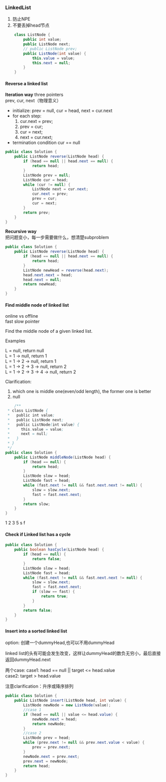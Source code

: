 ### LinkedList
1. 防止NPE  
2. 不要丢掉head节点  
```java
    class ListNode {
        public int value;
        public ListNode next;
        // public ListNode prev;
        public ListNode(int value) {
            this.value = value;
            this.next = null;
        }
    }
```

#### Reverse a linked list
**Iteration way**
three pointers  
prev, cur, next（物理意义）
- initialize: prev = null, cur = head, next = cur.next  
- for each step:  
    1. cur.next = prev;
    2. prev = cur;
    3. cur = next;
    4. next = cur.next;
- termination condition
    cur == null

```java
public class Solution {
    public ListNode reverse(ListNode head) {
        if (head == null || head.next == null) {
            return head;
        }
        ListNode prev = null;
        ListNode cur = head;
        while (cur != null) {
            ListNode next = cur.next;
            cur.next = prev;
            prev = cur;
            cur = next;
        }
        return prev;
    }
}
```

**Recursive way**  
把问题变小，每一步需要做什么，想清楚subproblem
```java
public class Solution {
    public ListNode reverse(ListNode head) {
        if (head == null || head.next == null) {
            return head;
        }
        ListNode newHead = reverse(head.next);
        head.next.next = head;
        head.next = null;
        return newHead;
    }
}
```

#### Find middle node of linked list
online vs offline  
fast slow pointer  

Find the middle node of a given linked list.

Examples

L = null, return null  
L = 1 -> null, return 1  
L = 1 -> 2 -> null, return 1  
L = 1 -> 2 -> 3 -> null, return 2  
L = 1 -> 2 -> 3 -> 4 -> null, return 2  


Clarification: 
1. which one is middle one(even/odd length), the former one is better
2. null

```java
    /**
 * class ListNode {
 *   public int value;
 *   public ListNode next;
 *   public ListNode(int value) {
 *     this.value = value;
 *     next = null;
 *   }
 * }
 */
public class Solution {
    public ListNode middleNode(ListNode head) {
        if (head == null) {
            return head;
        }
        ListNode slow = head;
        ListNode fast = head;
        while (fast.next != null && fast.next.next != null) {
            slow = slow.next;
            fast = fast.next.next;
        }
        return slow;
    }
}
```
1 2 3 5 
    s
        f


#### Check if Linked list has a cycle
```java
public class Solution {
    public boolean hasCycle(ListNode head) {
        if (head == null) {
            return false;
        }
        ListNode slow = head;
        ListNode fast = head;
        while (fast.next != null && fast.next.next != null) {
            slow = slow.next;
            fast = fast.next.next;
            if (slow == fast) {
                return true;
            }
        }
        return false;
    }
}
```


#### Insert into a sorted linked list
option: 创建一个dummyHead,也可以不用dummyHead

linked list的头有可能会发生改变，这样让dummyHead的数负无穷小，最后直接返回dummyHead.next

两个case:
case1: head == null || target <= head.value   
case2: target > head.value

注意clarification：升序或降序排列

```java
public class Solution {
    public ListNode insert(ListNode head, int value) {
        ListNode newNode = new ListNode(value);
        //case 1
        if (head == null || value <= head.value) {
            newNode.next = head;
            return newNode;
        }
        //case 2
        ListNode prev = head;
        while (prev.next != null && prev.next.value < value) {
            prev = prev.next;
        }
        newNode.next = prev.next;
        prev.next = newNode;
        return head;
    }
}
```

